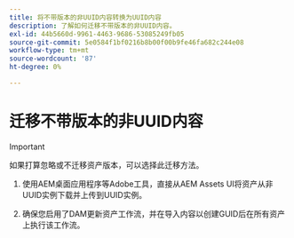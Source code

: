 ```yaml
---
title: 将不带版本的非UUID内容转换为UUID内容
description: 了解如何迁移不带版本的非UUID内容。
exl-id: 44b5660d-9961-4463-9686-53085249fb05
source-git-commit: 5e0584f1bf0216b8b00f00b9fe46fa682c244e08
workflow-type: tm+mt
source-wordcount: '87'
ht-degree: 0%

---
```


# 迁移不带版本的非UUID内容

>[!IMPORTANT]
>
> 如果打算忽略或不迁移资产版本，可以选择此迁移方法。


1. 使用AEM桌面应用程序等Adobe工具，直接从AEM Assets UI将资产从非UUID实例下载并上传到UUID实例。

1. 确保您启用了DAM更新资产工作流，并在导入内容以创建GUID后在所有资产上执行该工作流。
